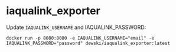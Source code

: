 # iaqualink_exporter

Update `IAQUALINK_USERNAME` and IAQUALINK_PASSWORD:

```
docker run -p 8080:8080 -e IAQUALINK_USERNAME="email" -e IAQUALINK_PASSWORD="password" dewski/iaqualink_exporter:latest
```
